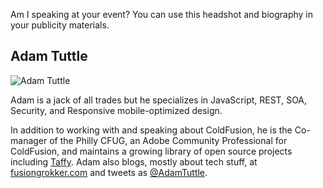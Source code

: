 Am I speaking at your event? You can use this headshot and biography in your publicity materials.

## Adam Tuttle

![Adam Tuttle](https://raw.github.com/atuttle/speaking-bio/master/Adam-Tuttle.png)

Adam is a jack of all trades but he specializes in JavaScript, REST, SOA, Security, and Responsive mobile-optimized design.

In addition to working with and speaking about ColdFusion, he is the Co-manager of the Philly CFUG, an Adobe Community Professional for ColdFusion, and maintains a growing library of open source projects including [Taffy](http://taffy.io). Adam also blogs, mostly about tech stuff, at [fusiongrokker.com](http://fusiongrokker.com) and tweets as [@AdamTuttle](https://twitter.com/adamtuttle).
